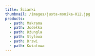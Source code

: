 ```yaml
---
title: Ścianki
thumbnail: /images/justa-monika-012.jpg
products:
  - path: Makrama
  - path: Jodełka
  - path: Dżungla
  - path: Stylowa
  - path: Drzwi
  - path: Kwiatowa
---
```


